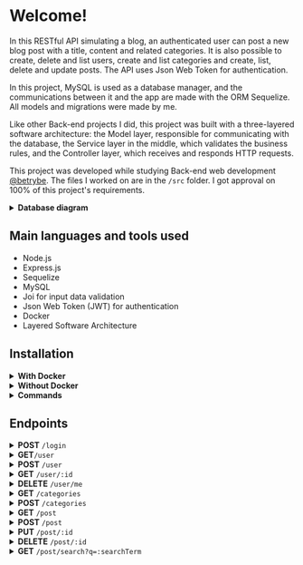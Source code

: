 # Welcome!

In this RESTful API simulating a blog, an authenticated user can post a new blog post with a title, content and related categories. It is also possible to create, delete and list users, create and list categories and create, list, delete and update posts. The API uses Json Web Token for authentication.

In this project, MySQL is used as a database manager, and the communications between it and the app are made with the ORM Sequelize. All models and migrations were made by me.

Like other Back-end projects I did, this project was built with a three-layered software architecture: the Model layer, responsible for communicating with the database, the Service layer in the middle, which validates the business rules, and the Controller layer, which receives and responds HTTP requests.

This project was developed while studying Back-end web development [@betrybe](https://github.com/betrybe). The files I worked on are in the ```/src``` folder. I got approval on 100% of this project's requirements.

<details>
<summary><strong>Database diagram</strong></summary>

![EER Diagram](https://user-images.githubusercontent.com/75266925/203593073-41acb414-3a4e-4bf2-95fc-78aa08276c38.png)

</details>

## Main languages and tools used

- Node.js
- Express.js
- Sequelize
- MySQL
- Joi for input data validation
- Json Web Token (JWT) for authentication
- Docker
- Layered Software Architecture

## Installation

<details>
<summary><strong>With Docker</strong></summary>

- Start the `blogs_api` and `blogs_api_db` containers with the `docker-compose up -d --build` command
- Access the `blogs_api` container terminal with `docker exec -it blogs_api bash`
- In the terminal, install the dependencies with `npm install`
- **All other node commands must be run inside the container**

</details>

<details>
<summary><strong>Without Docker</strong></summary>

- Install the dependencies with ``` npm install ``` (requires node on version 16)
- Configure a `.env` file based on the `.env.example` avaliable.

</details>

<details>
<summary><strong>Commands</strong></summary>

- Run the app with `npm start` or `npm run debug` (live reload)
- To run the project's requirements tests, use `npm test` for all tests or `npm test <test-name>` for a specific requirement (ex. `npm test req01`)
- Use `npm run drop` to delete the database
- Use `npm run prestart` to create the database and its tables
- Use `npm run seed` to populate the tables

</details>

## Endpoints

<details>
<summary><strong>POST</strong> <code>/login</code></summary>

<br />

- Validates the sent email and password and returns a JWT token.

<br />

- Example request body:

```json
  {
    "email": "string",
    "password": "string"
  }
```

- Example of returned token:

```json
{
  "token": "eyJhbGciOiJIUzI1NiIsInR5cCI6IkpXVCJ9.eyJzdWIiOiIxMjM0NTY3ODkwIiwibmFtZSI6IkpvaG4gRG9lIiwiaWF0IjoxNTE2MjM5MDIyfQ.SflKxwRJSMeKKF2QT4fwpMeJf36POk6yJV_adQssw5c"
}
```

Examples of *invalid* requests:
  
- Response for request without any of the required fields (status 400):

```json
{ "message": "Some required fields are missing" }
```
  
- Response for request where "email" and/or "password" are incorrect or do not exist (status 400):
  
  ```json
  { "message": "Invalid fields" }
  ```

</details>

<details>
<summary><strong>GET</strong><code>/user</code></summary>

<br />

- Returns an array with all the registered users ordered by their id, or an empty array if there are no users. **Requires a valid token**

<br />

- Example:

```json
[
  {
      "id": 1,
      "displayName": "Lewis Hamilton",
      "email": "lewishamilton@gmail.com",
      "image": "https://upload.wikimedia.org/wikipedia/commons/1/18/Lewis_Hamilton_2016_Malaysia_2.jpg"
  },
  {
      "id": 2,
      "displayName": "Brett Wiltshire",
      "email": "brett@email.com",
      "image": "http://4.bp.blogspot.com/_YA50adQ-7vQ/S1gfR_6ufpI/AAAAAAAAAAk/1ErJGgRWZDg/S45/brett.png"
  },
]
```

</details>

<details>
<summary><strong>POST</strong> <code>/user</code></summary>

<br />

- Creates a new user returns a valid Json Web Token. Validations are done in the request body. 

<br />

- Example request body:

```json
{
  "displayName": "Brett Wiltshire",
  "email": "brett@email.com",
  "password": "123456",
  "image": "http://4.bp.blogspot.com/_YA50adQ-7vQ/S1gfR_6ufpI/AAAAAAAAAAk/1ErJGgRWZDg/S45/brett.png"
  // image is not requireed
}
```

- Example of response for valid entry:

```json
  {
    "token": "eyJhbGciOiJIUzI1NiIsInR5cCI6IkpXVCJ9.eyJwYXlsb2FkIjp7ImlkIjo1LCJkaXNwbGF5TmFtZSI6InVzdWFyaW8gZGUgdGVzdGUiLCJlbWFpbCI6InRlc3RlQGVtYWlsLmNvbSIsImltYWdlIjoibnVsbCJ9LCJpYXQiOjE2MjAyNDQxODcsImV4cCI6MTYyMDY3NjE4N30.Roc4byj6mYakYqd9LTCozU1hd9k_Vw5IWKGL4hcCVG8"
  }
```

Examples of *invalid* requests:
  
- Response for request with the "displayName" field with less than 8 characters (status 400):

```json
{
  "message": "\"displayName\" length must be at least 8 characters long"
}
```
  
- Response for request with invalid "email" (status 400):
  
```json
{
  "message": "\"email\" must be a valid email"
}
```

- Response for request with an invalid "password" length (status 400):

```json
{
  "message": "\"password\" length must be at least 6 characters long"
}
```

- Response for request with an existing user (status 409):

```json
{
  "message": "User already registered"
}
```

</details>
  
<details>
<summary><strong>GET</strong> <code>/user/:id</code></summary>

<br />

- Returns the user with the specified id. **Requires a valid token**

<br />

- Example of response for valid entry:

```json
{
  "id": 1,
  "displayName": "Lewis Hamilton",
  "email": "lewishamilton@gmail.com",
  "image": "https://upload.wikimedia.org/wikipedia/commons/1/18/Lewis_Hamilton_2016_Malaysia_2.jpg"
}
```
 
- Response for invalid id (status 404):

```json
{
  "message": "User does not exist"
}
```

</details>

<details>
<summary><strong>DELETE</strong> <code>/user/me</code></summary>

<br />

- Deletes the logged in user according to the id in the token. **Requires a valid token**

<br />

</details>
  
<details>
<summary><strong>GET</strong> <code>/categories</code></summary>

<br />

- Returns an array with all the registered categories, or an empty array if there are none. **Requires a valid token**

<br />

- Example:

```json
[
  {
      "id": 1,
      "name": "Inovação"
  },
  {
      "id": 2,
      "name": "Escola"
  },

  /* ... */
]
```

</details>

<details>
<summary><strong>POST</strong> <code>/categories</code></summary>

<br />

- Adds a new category in the database and returns it with an inserted id. **Requires a valid token**

<br />

- Example request body:

```json
{
  "name": "Typescript"
}
```

- Example of response for valid entry:

```json
{
  "id": 3,
  "name": "Typescript"
}
```

- Response for request without a "name" field (status 400):

```json
  { "message": "\"name\" is required" }
```

</details>

<details>
<summary><strong>GET</strong> <code>/post</code></summary>

<br />

- Returns an array with all the registered posts, or an empty array if there are none. **Requires a valid token**

<br />

- Example:

```json
[
  {
    "id": 1,
    "title": "Post do Ano",
    "content": "Melhor post do ano",
    "userId": 1,
    "published": "2011-08-01T19:58:00.000Z",
    "updated": "2011-08-01T19:58:51.000Z",
    "user": {
      "id": 1,
      "displayName": "Lewis Hamilton",
      "email": "lewishamilton@gmail.com",
      "image": "https://upload.wikimedia.org/wikipedia/commons/1/18/Lewis_Hamilton_2016_Malaysia_2.jpg"
    },
    "categories": [
      {
        "id": 1,
        "name": "Inovação"
      }
    ]
  },
  
  /* ... */
]
```

</details>

<details>
<summary><strong>POST</strong> <code>/post</code></summary>

<br />

- Adds a new post and links it with its respective categories. Returns it with an inserted id. **Requires a valid token**

<br />

- Example request body:

```json
{
  "title": "Latest updates, August 1st",
  "content": "The whole text for the blog post goes here in this key",
  "categoryIds": [1, 2]
}
```

- Example of response for valid entry:

```json
{
  "id": 3,
  "title": "Latest updates, August 1st",
  "content": "The whole text for the blog post goes here in this key",
  "userId": 1,
  "updated": "2022-05-18T18:00:01.196Z",
  "published": "2022-05-18T18:00:01.196Z"
}
```

Examples of *invalid* requests:
  
- Response for request without any of the required felds (status 400):

```json
{
  "message": "Some required fields are missing"
}
```
  
- Response for request with non existant "categoryId" (status 400):
  
  ```json
{
  "message": "one or more \"categoryIds\" not found"
}
```

</details>

<details>
<summary><strong>GET</strong> <code>/post/:id</code></summary>

<br />

- Returns the post with the specified id. **Requires a valid token**

<br />

- Example of response for valid entry:

```json
{
  "id": 1,
  "title": "Post do Ano",
  "content": "Melhor post do ano",
  "userId": 1,
  "published": "2011-08-01T19:58:00.000Z",
  "updated": "2011-08-01T19:58:51.000Z",
  "user": {
      "id": 1,
      "displayName": "Lewis Hamilton",
      "email": "lewishamilton@gmail.com",
      "image": "https://upload.wikimedia.org/wikipedia/commons/1/18/Lewis_Hamilton_2016_Malaysia_2.jpg"
  },
  "categories": [
      {
          "id": 1,
          "name": "Inovação"
      }
  ]
}
```
 
- Response for invalid id (status 404):

```json
{
  "message": "Post does not exist"
}
```

</details>

<details>
<summary><strong>PUT</strong> <code>/post/:id</code></summary>

<br />

- Updates and returns the post with the specified id. Only the user that is the author of the post can update it, and only the "title" and "content" fields are updatable. **Requires a valid token**

<br />

- Example request body:

```json
{
  "title": "Latest updates, August 1st",
  "content": "The whole text for the blog post goes here in this key"
}
```

- Example of response for valid entry:

```json
{
  "id": 3,
  "title": "Latest updates, August 1st",
  "content": "The whole text for the blog post goes here in this key",
  "userId": 1,
  "published": "2022-05-18T18:00:01.000Z",
  "updated": "2022-05-18T18:07:32.000Z",
  "user": {
    "id": 1,
    "displayName": "Lewis Hamilton",
    "email": "lewishamilton@gmail.com",
    "image": "https://upload.wikimedia.org/wikipedia/commons/1/18/Lewis_Hamilton_2016_Malaysia_2.jpg"
  },
  "categories": [
    {
      "id": 1,
      "name": "Inovação"
    },
    {
      "id": 2,
      "name": "Escola"
    }
  ]
}
```
Examples of *invalid* requests:
  
- Response for request without any of the required felds (status 400):

```json
{
  "message": "Some required fields are missing"
}
```
  
- Response for request to update post of unauthorized user (status 401):
  
```json
  {
    "message": "Unauthorized user"
  }
```

</details>

<details>
<summary><strong>DELETE</strong> <code>/post/:id</code></summary>

<br />

- Deletes the post with the specified id. Only the user that is the author of the post can delete it. **Requires a valid token**

<br />

Examples of *invalid* requests:
  
- Response for request to delete post of unauthorized user (status 401):
  
  ```json
  {
    "message": "Unauthorized user"
  }
```

- Response for request with invalid id (status 404):
  
  ```json
{
  "message": "Post does not exist"
}
```

</details>

<details>
<summary><strong>GET</strong> <code>/post/search?q=:searchTerm</code></summary>

<br />

- Returns an array of posts matching the searchTerm in their titles and/or content. Returns an empty array if there are no matches. **Requires a valid token**

<br />

- Example of response for valid entry:

```json
// GET /post/search?q=Vamos que vamos

[
  {
    "id": 2,
    "title": "Vamos que vamos",
    "content": "Foguete não tem ré",
    "userId": 1,
    "published": "2011-08-01T19:58:00.000Z",
    "updated": "2011-08-01T19:58:51.000Z",
    "user": {
      "id": 1,
      "displayName": "Lewis Hamilton",
      "email": "lewishamilton@gmail.com",
      "image": "https://upload.wikimedia.org/wikipedia/commons/1/18/Lewis_Hamilton_2016_Malaysia_2.jpg"
    },
    "categories": [
      {
        "id": 2,
        "name": "Escola"
      }
    ]
  }
]
```

</details>
